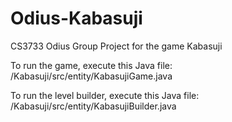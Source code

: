 # Odius-Kabasuji
CS3733 Odius Group Project for the game Kabasuji

To run the game, execute this Java file: /Kabasuji/src/entity/KabasujiGame.java

To run the level builder, execute this Java file: /Kabasuji/src/entity/KabasujiBuilder.java
